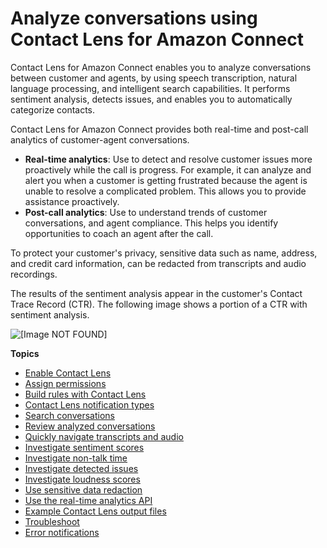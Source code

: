 # Analyze conversations using Contact Lens for Amazon Connect<a name="analyze-conversations"></a>

Contact Lens for Amazon Connect enables you to analyze conversations between customer and agents, by using speech transcription, natural language processing, and intelligent search capabilities\. It performs sentiment analysis, detects issues, and enables you to automatically categorize contacts\. 

Contact Lens for Amazon Connect provides both real\-time and post\-call analytics of customer\-agent conversations\.
+ **Real\-time analytics**: Use to detect and resolve customer issues more proactively while the call is progress\. For example, it can analyze and alert you when a customer is getting frustrated because the agent is unable to resolve a complicated problem\. This allows you to provide assistance proactively\. 
+ **Post\-call analytics**: Use to understand trends of customer conversations, and agent compliance\. This helps you identify opportunities to coach an agent after the call\.

To protect your customer's privacy, sensitive data such as name, address, and credit card information, can be redacted from transcripts and audio recordings\. 

The results of the sentiment analysis appear in the customer's Contact Trace Record \(CTR\)\. The following image shows a portion of a CTR with sentiment analysis\.

![\[Image NOT FOUND\]](http://docs.aws.amazon.com/connect/latest/adminguide/images/contact-lens-sample-sentiment-graph.png)

**Topics**
+ [Enable Contact Lens](enable-analytics.md)
+ [Assign permissions](permissions-for-contact-lens.md)
+ [Build rules with Contact Lens](build-rules-for-contact-lens.md)
+ [Contact Lens notification types](rules-notification-types.md)
+ [Search conversations](search-conversations.md)
+ [Review analyzed conversations](review-transcripts.md)
+ [Quickly navigate transcripts and audio](turn-by-turn-transcript.md)
+ [Investigate sentiment scores](sentiment-scores.md)
+ [Investigate non\-talk time](non-talk-time.md)
+ [Investigate detected issues](contact-lens-issue-detection.md)
+ [Investigate loudness scores](contact-lens-loudness.md)
+ [Use sensitive data redaction](sensitive-data-redaction.md)
+ [Use the real\-time analytics API](contact-lens-api.md)
+ [Example Contact Lens output files](contact-lens-example-output-files.md)
+ [Troubleshoot](contact-lens-troubleshoot.md)
+ [Error notifications](contact-lens-error-notifications.md)